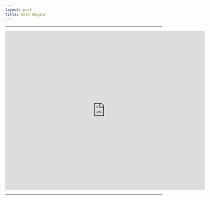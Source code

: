 ```yaml
---
layout: post
title: Vota Seguro
---
```


<hr>
<iframe src="https://docs.google.com/presentation/d/1b2aofN6Zp8f8gulQUJT7LXUnKhaLW3Jeh5jNpbwVkh4/embed?start=true&loop=true&delayms=5000" frameborder="0" width="640" height="509" allowfullscreen="true" mozallowfullscreen="true" webkitallowfullscreen="true"></iframe>
<hr>

